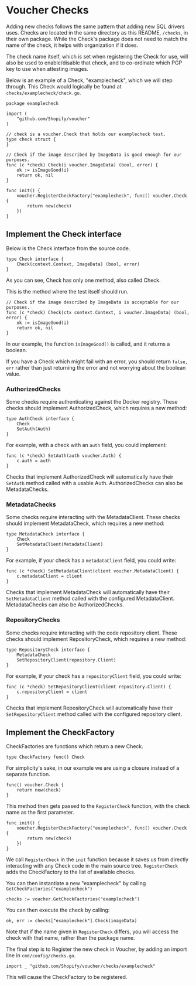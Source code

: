 # Voucher Checks

Adding new checks follows the same pattern that adding new SQL drivers uses. Checks are located in the same directory as this README, `/checks`, in their own package. While the Check's package does not need to match the name of the check, it helps with organization if it does.

The check name itself, which is set when registering the Check for use, will also be used to enable/disable that check, and to co-ordinate which PGP key to use when attesting images.

Below is an example of a Check, "examplecheck", which we will step through. This Check would logically be found at `checks/examplecheck/check.go`.

```golang
package examplecheck

import (
	"github.com/Shopify/voucher"
)

// check is a voucher.Check that holds our examplecheck test.
type check struct {
}

// Check if the image described by ImageData is good enough for our purposes.
func (c *check) Check(i voucher.ImageData) (bool, error) {
    ok := isImageGood(i)
	return ok, nil
}

func init() {
	voucher.RegisterCheckFactory("examplecheck", func() voucher.Check {
		return new(check)
	})
}
```

## Implement the Check interface

Below is the Check interface from the source code.

```golang
type Check interface {
	Check(context.Context, ImageData) (bool, error)
}
```

As you can see, Check has only one method, also called Check.

This is the method where the test itself should run.

```golang
// Check if the image described by ImageData is acceptable for our purposes.
func (c *check) Check(ctx context.Context, i voucher.ImageData) (bool, error) {
    ok := isImageGood(i)
	return ok, nil
}
```

In our example, the function `isImageGood()` is called, and it returns a boolean.

If you have a Check which might fail with an error, you should return `false, err` rather than just returning the error and not worrying about the boolean value.

### AuthorizedChecks

Some checks require authenticating against the Docker registry. These checks should implement AuthorizedCheck, which requires a new method:

```golang
type AuthCheck interface {
	Check
	SetAuth(Auth)
}
```

For example, with a check with an `auth` field, you could implement:

```golang
func (c *check) SetAuth(auth voucher.Auth) {
    c.auth = auth
}
```

Checks that implement AuthorizedCheck will automatically have their `SetAuth` method called with a usable Auth. AuthorizedChecks can also be MetadataChecks.

### MetadataChecks

Some checks require interacting with the MetadataClient. These checks should implement MetadataCheck, which requires a new method:

```golang
type MetadataCheck interface {
	Check
	SetMetadataClient(MetadataClient)
}
```

For example, if your check has a `metadataClient` field, you could write:

```golang
func (c *check) SetMetadataClient(client voucher.MetadataClient) {
    c.metadataClient = client
}
```

Checks that implement MetadataCheck will automatically have their `SetMetadataClient` method called with the configured MetadataClient. MetadataChecks can also be AuthorizedChecks.

### RepositoryChecks

Some checks require interacting with the code repository client. These checks should implement RepositoryCheck, which requires a new method:

```golang
type RepositoryCheck interface {
	MetadataCheck
	SetRepositoryClient(repository.Client)
}
```

For example, if your check has a `repositoryClient` field, you could write:

```golang
func (c *check) SetRepositoryClient(client repository.Client) {
    c.repositoryClient = client
}
```

Checks that implement RepositoryCheck will automatically have their `SetRepositoryClient` method called with the configured repository client.

## Implement the CheckFactory

CheckFactories are functions which return a new Check.

```golang
type CheckFactory func() Check
```

For simplicity's sake, in our example we are using a closure instead of a separate function.

```golang
func() voucher.Check {
    return new(check)
}
```

This method then gets passed to the `RegisterCheck` function, with the check name as the first parameter.

```golang
func init() {
	voucher.RegisterCheckFactory("examplecheck", func() voucher.Check {
		return new(check)
	})
}
```

We call `RegisterCheck` in the `init` function because it saves us from directly interacting with any Check code in the  main source tree. `RegisterCheck` adds the CheckFactory to the list of available checks. 

You can then instantiate a new "examplecheck" by calling `GetCheckFactories("examplecheck")`

```golang
checks := voucher.GetCheckFactories("examplecheck")
```

You can then execute the check by calling:

```golang
ok, err := checks["examplecheck"].Check(imageData)
```

Note that if the name given in `RegisterCheck` differs, you will access the check with that name, rather than the package name.

The final step is to Register the new check in Voucher, by adding an import line in `cmd/config/checks.go`.

```golang
import _ "github.com/Shopify/voucher/checks/examplecheck"
```

This will cause the CheckFactory to be registered.

